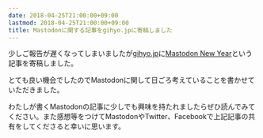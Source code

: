 ```yaml
---
date: 2018-04-25T21:00:00+09:00
lastmod: 2018-04-25T21:00:00+09:00
title: Mastodonに関する記事をgihyo.jpに寄稿しました
---
```


少しご報告が遅くなってしまいましたが[gihyo.jp](http://gihyo.jp/)に[Mastodon New Year](http://gihyo.jp/dev/column/newyear/2018/mastodon-new-year)という記事を寄稿しました。

<!--more-->

とても良い機会でしたのでMastodonに関して日ごろ考えていることを書かせていただきました。

わたしが書くMastodonの記事に少しでも興味を持たれましたらぜひ読んでみてください。また感想等をつけてMastodonやTwitter、Facebookで上記記事の共有をしてくださると幸いに思います。
